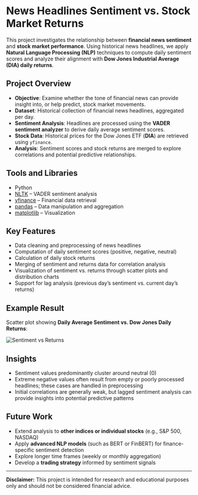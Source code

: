 # News Headlines Sentiment vs. Stock Market Returns

This project investigates the relationship between **financial news sentiment** and **stock market performance**. Using historical news headlines, we apply **Natural Language Processing (NLP)** techniques to compute daily sentiment scores and analyze their alignment with **Dow Jones Industrial Average (DIA) daily returns**.

## Project Overview

- **Objective**: Examine whether the tone of financial news can provide insight into, or help predict, stock market movements.  
- **Dataset**: Historical collection of financial news headlines, aggregated per day.  
- **Sentiment Analysis**: Headlines are processed using the **VADER sentiment analyzer** to derive daily average sentiment scores.  
- **Stock Data**: Historical prices for the Dow Jones ETF (**DIA**) are retrieved using `yfinance`.  
- **Analysis**: Sentiment scores and stock returns are merged to explore correlations and potential predictive relationships.

## Tools and Libraries

- Python  
- [NLTK](https://www.nltk.org/) – VADER sentiment analysis  
- [yfinance](https://pypi.org/project/yfinance/) – Financial data retrieval  
- [pandas](https://pandas.pydata.org/) – Data manipulation and aggregation  
- [matplotlib](https://matplotlib.org/) – Visualization

## Key Features

- Data cleaning and preprocessing of news headlines  
- Computation of daily sentiment scores (positive, negative, neutral)  
- Calculation of daily stock returns  
- Merging of sentiment and returns data for correlation analysis  
- Visualization of sentiment vs. returns through scatter plots and distribution charts  
- Support for lag analysis (previous day’s sentiment vs. current day’s returns)

## Example Result

Scatter plot showing **Daily Average Sentiment vs. Dow Jones Daily Returns**:

![Sentiment vs Returns](example_plot.png)

## Insights

- Sentiment values predominantly cluster around neutral (0)  
- Extreme negative values often result from empty or poorly processed headlines; these cases are handled in preprocessing  
- Initial correlations are generally weak, but lagged sentiment analysis can provide insights into potential predictive patterns

## Future Work

- Extend analysis to **other indices or individual stocks** (e.g., S&P 500, NASDAQ)  
- Apply **advanced NLP models** (such as BERT or FinBERT) for finance-specific sentiment detection  
- Explore longer time frames (weekly or monthly aggregation)  
- Develop a **trading strategy** informed by sentiment signals

---

**Disclaimer:** This project is intended for research and educational purposes only and should not be considered financial advice.

